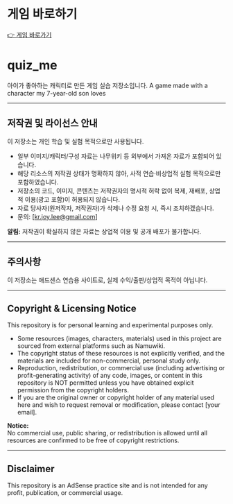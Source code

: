 
# 게임 바로하기
[👉 게임 바로가기](https://krjoylee.github.io/quiz_me/brainrot-quiz-final.html)

# quiz_me
아이가 좋아하는 캐릭터로 만든 게임 실습 저장소입니다.
A game made with a character my 7-year-old son loves

---

## 저작권 및 라이선스 안내

이 저장소는 개인 학습 및 실험 목적으로만 사용됩니다.

- 일부 이미지/캐릭터/구성 자료는 나무위키 등 외부에서 가져온 자료가 포함되어 있습니다.
- 해당 리소스의 저작권 상태가 명확하지 않아, 사적 연습·비상업적 실험 목적으로만 포함하였습니다.
- 저장소의 코드, 이미지, 콘텐츠는 저작권자의 명시적 허락 없이 복제, 재배포, 상업적 이용(광고 포함)이 허용되지 않습니다.
- 자료 당사자(원저작자, 저작권자)가 삭제나 수정 요청 시, 즉시 조치하겠습니다.
- 문의: [kr.joy.lee@gmail.com]

**알림:**
저작권이 확실하지 않은 자료는 상업적 이용 및 공개 배포가 불가합니다.

---

## 주의사항

이 저장소는 애드센스 연습용 사이트로, 실제 수익/출판/상업적 목적이 아닙니다.

---

## Copyright & Licensing Notice

This repository is for personal learning and experimental purposes only.

- Some resources (images, characters, materials) used in this project are sourced from external platforms such as Namuwiki.
- The copyright status of these resources is not explicitly verified, and the materials are included for non-commercial, personal study only.
- Reproduction, redistribution, or commercial use (including advertising or profit-generating activity) of any code, images, or content in this repository is NOT permitted unless you have obtained explicit permission from the copyright holders.
- If you are the original owner or copyright holder of any material used here and wish to request removal or modification, please contact [your email].

**Notice:**  
No commercial use, public sharing, or redistribution is allowed until all resources are confirmed to be free of copyright restrictions.

---

## Disclaimer

This repository is an AdSense practice site and is not intended for any profit, publication, or commercial usage.
